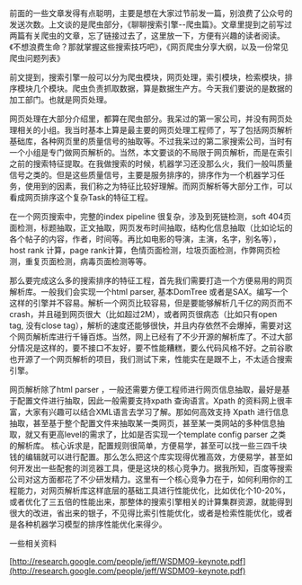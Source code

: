 前面的一些文章发得有点聪明，主要是想在大家过节前发一篇，别浪费了公众号的发送次数。上文谈的是爬虫部分，《聊聊搜索引擎--爬虫篇》。文章里提到之前写过两篇有关爬虫的文章，忘了链接过去了，这里放一下，方便有兴趣的读者阅读。《不想浪费生命？那就掌握这些搜索技巧吧》，《网页爬虫分享大纲，以及一份常见爬虫问题列表》

前文提到，搜索引擎一般可以分为爬虫模块，网页处理，索引模块，检索模块，排序模块几个模块。爬虫负责抓取数据，算是数据生产方。今天我们要说的是数据的加工部门。也就是网页处理。

网页处理在大部分介绍里，都算在爬虫部分。我呆过的第一家公司，并没有网页处理相关的小组。我当时基本上算是最主要的网页处理工程师了，写了包括网页解析基础库，各种网页里的质量信号的抽取等。不过我呆过的第二家搜索公司，当时有一个小组是专门做网页解析的。当然，本文要谈的不局限于网页解析，而是在索引之前的搜索特征提取。在我做搜索的时候，机器学习还没那么火，我们一般叫质量信号之类的。但是这些质量信号，主要是服务排序的，排序作为一个机器学习任务，使用到的因素，我们称之为特征比较好理解。而网页解析等大部分工作，可以看成网页排序这个复杂Task的特征工程。

在一个网页搜索中，完整的index pipeline 很复杂，涉及到死链检测，soft 404页面检测，标题抽取，正文抽取，网页发布时间抽取，结构化信息抽取（比如论坛的各个帖子的内容，作者，时间等。再比如电影的导演，主演，名字，别名等），host rank 计算，page rank计算，色情页面检测，垃圾页面检测，作弊网页检测，重复页面检测，病毒页面检测等等。

那么要完成这么多的搜索排序的特征工程，首先我们需要打造一个方便易用的网页解析库。一般我们会实现一个html parser, 基本DomTree 或者是SAX。编写一个这样的引擎并不容易。解析一个网页比较容易，但是要能够解析几千亿的网页而不crash，并且碰到网页很大（比如超过2M），或者网页很病态（比如只有open tag, 没有close tag），解析的速度还能够很快，并且内存依然不会爆掉，需要对这个网页解析库进行千锤百炼。当然，网上已经有了不少开源的解析库了。不过大部分情况是这样的，要不接口不友好，要不性能糟糕，要么代码风格不好。之前谷歌也开源了一个网页解析的项目，我们测试下来，性能实在是跟不上，不太适合搜索引擎。

网页解析除了html parser ，一般还需要方便工程师进行网页信息抽取，最好是基于配置文件进行抽取，因此一般需要支持xpath 查询语言。Xpath 的资料网上很丰富，大家有兴趣可以结合XML语言去学习了解。那如何高效支持 Xpath 进行信息抽取，甚至基于整个配置文件来抽取某一类网页，甚至某一类网站的多种信息抽取，就又有更高level的需求了，比如是否实现一个template config parser 之类的解析库。 核心诉求是，配置规则很简单，方便易学，甚至可以找一些三四千块钱的编辑就可以进行配置。那么怎么把这个库实现得优雅高效，方便易学，甚至如何开发出一些配套的浏览器工具，便是这块的核心竞争力。据我所知，百度等搜索公司对这方面都花了不少研发精力。这里有一个核心竞争力在于，如何利用你的工程能力，对网页解析库这样底层的基础工具进行性能优化，比如优化个10-20%，或者优化了三五倍的性能出来，那整体的搜索引擎相关的计算集群资源，就能得到很大的改进，省出来的银子，不见得比索引性能优化，或者是检索性能优化，或者是各种机器学习模型的排序性能优化来得少。



一些相关资料

[http://research.google.com/people/jeff/WSDM09-keynote.pdf](http://research.google.com/people/jeff/WSDM09-keynote.pdf)

<!--stackedit_data:
eyJoaXN0b3J5IjpbMTE0ODMzOTg3MF19
-->